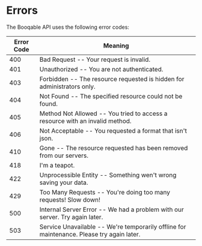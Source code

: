 # Errors

The Booqable API uses the following error codes:


Error Code | Meaning
---------- | -------
400 | Bad Request -- Your request is invalid.
401 | Unauthorized -- You are not authenticated.
403 | Forbidden -- The resource requested is hidden for administrators only.
404 | Not Found -- The specified resource could not be found.
405 | Method Not Allowed -- You tried to access a resource with an invalid method.
406 | Not Acceptable -- You requested a format that isn't json.
410 | Gone -- The resource requested has been removed from our servers.
418 | I'm a teapot.
422 | Unprocessible Entity -- Something wen't wrong saving your data.
429 | Too Many Requests -- You're doing too many requests! Slow down!
500 | Internal Server Error -- We had a problem with our server. Try again later.
503 | Service Unavailable -- We're temporarily offline for maintenance. Please try again later.
